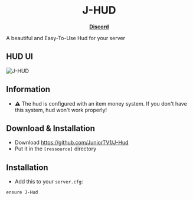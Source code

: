 <h1 align='center'>J-HUD</a></h1><p align='center'><b><a href='https://discord.gg/cCHjxuYfRY/'>Discord</a></b></h5>

A beautiful and Easy-To-Use Hud for your server


## HUD UI
![J-HUD](https://i.imgur.com/magI6Qd.png)

## Information
- ⚠️ The hud is configured with an item money system. If you don't have this system, hud won't work properly! 

## Download & Installation

- Download https://github.com/JuniorTV1/J-Hud
- Put it in the `[ressource]` directory

## Installation
- Add this to your `server.cfg`:

```
ensure J-Hud
```
